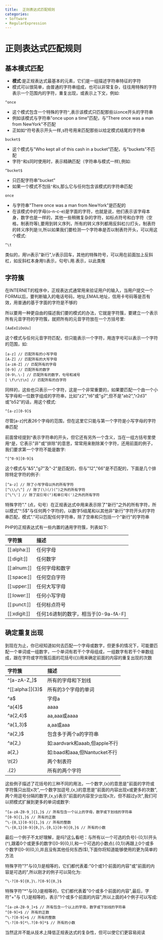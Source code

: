 ```yaml
---
title:  正则表达式匹配规则
categories:
- Software
- RegularExpression
---
```

#  正则表达式匹配规则

## 基本模式匹配

- **模式**:是正规表达式最基本的元素，它们是一组描述字符串特征的字符
- 模式可以很简单，由普通的字符串组成，也可以非常复杂，往往用特殊的字符表示一个范围内的字符，重复出现，或表示上下文，例如:

```
^once
```

- 这个模式包含一个特殊的字符`^`,表示该模式只匹配那些以once开头的字符串
- 例如该模式与字符串"once upon a time"匹配，与"There once was a man from NewYork"不匹配
- 正如如^符号表示开头一样,`$`符号用来匹配那些以给定模式结尾的字符串

```
bucket$
```

- 这个模式与"Who kept all of this cash in a bucket"匹配，与"buckets"不匹配
- 字符`^`和`$`同时使用时，表示精确匹配（字符串与模式一样),例如:

```
^bucket$
```

- 只匹配字符串"bucket"
- 如果一个模式不包括`^`和`$`,那么它与任何包含该模式的字符串匹配

```
once
```

- 与字符串"There once was a man from NewYork"是匹配的
- 在该模式中的字母(o-n-c-e)是字面的字符，也就是说，他们表示该字母本身，数字也是一样的，其他一些稍微复杂的字符，如标点符号和白字符（空格，制表符等),要用到转义序列，所有的转义序列都用反斜杠(\\)打头，制表符的转义序列是:\t,所以如果我们要检测一个字符串是否以制表符开头，可以用这个模式:

```
^\t
```

类似的，用\n表示"新行",\r表示回车，其他的特殊符号，可以用在前面加上反斜杠，如反斜杠本身用\\\表示，句号\\.用\.表示，以此类推

## 字符簇

在INTERNET的程序中，正规表达式通常用来验证用户的输入，当用户提交一个FORM以后，要判断输入的电话号码，地址,EMAIL地址，信用卡号码等是否有效，用普通的基于字面的字符是不够的

所以要用一种更自由的描述我们要的模式的办法，它就是字符簇，要建立一个表示所有元音字符的字符簇，就把所有的元音字符放在一个方括号里:

```
[AaEeIiOoUu]
```

这个模式与任何元音字符匹配，但只能表示一个字符，用连字号可以表示一个字符的范围，如:

```
[a-z] // 匹配所有的小写字母
[A-Z] // 匹配所有的大写字母
[a-zA-Z] // 匹配所有的字母
[0-9] // 匹配所有的数字
[0-9\.\-] // 匹配所有的数字，句号和减号
[ \f\r\t\n] // 匹配所有的白字符
```

同样的，这些也只表示一个字符，这是一个非常重要的，如果要匹配一个由一个小写字母和一位数字组成的字符串，比如"z2","t6"或"g7",但不是"ab2","r2d3" 或"b52"的话，用这个模式:

```
^[a-z][0-9]$
```

尽管[a-z]代表26个字母的范围，但在这里它只能与第一个字符是小写字母的字符串匹配

前面曾经提到\^表示字符串的开头，但它还有另外一个含义，当在一组方括号里使用^是，它表示"非"或"排除"的意思，常常用来剔除某个字符，还用前面的例子，我们要求第一个字符不能是数字:

```
^[^0-9][0-9]$
```

这个模式与"&5","g7"及"-2"是匹配的，但与"12","66"是不匹配的，下面是几个排除特定字符的例子:

```
[^a-z] // 除了小写字母以外的所有字符
[^\\\/\^] // 除了(\)(/)(^)之外的所有字符
[^\"\'] // 除了双引号(")和单引号(')之外的所有字符
```

特殊字符"." (点，句号）在正规表达式中用来表示除了"新行"之外的所有字符，所以模式"^.5$"与任何两个字符的，以数字5结尾和以其他非"新行"字符开头的字符串匹配，模式"."可以匹配任何字符串，除了空串和只包括一个"新行"的字符串

PHP的正规表达式有一些内置的通用字符簇，列表如下:

| 字符簇       | 描述                                |
| :----------- | :---------------------------------- |
| [[:alpha:]]  | 任何字母                            |
| [[:digit:]]  | 任何数字                            |
| [[:alnum:]]  | 任何字母和数字                      |
| [[:space:]]  | 任何空白字符                        |
| [[:upper:]]  | 任何大写字母                        |
| [[:lower:]]  | 任何小写字母                        |
| [[:punct:]]  | 任何标点符号                        |
| [[:xdigit:]] | 任何16进制的数字，相当于[0-9a-fA-F] |

## 确定重复出现

到现在为止，你已经知道如何去匹配一个字母或数字，但更多的情况下，可能要匹配一个单词或一组数字，一个单词有若干个字母组成，一组数字有若干个单数组成，跟在字符或字符簇后面的花括号({})用来确定前面的内容的重复出现的次数

| 字符簇           | 描述                            |
| :--------------- | :------------------------------ |
| ^[a-zA-Z_]$      | 所有的字母和下划线              |
| ^[[:alpha:]]{3}$ | 所有的3个字母的单词             |
| ^a$              | 字母a                           |
| ^a{4}$           | aaaa                            |
| ^a{2,4}$         | aa,aaa或aaaa                    |
| ^a{1,3}$         | a,aa或aaa                       |
| ^a{2,}$          | 包含多于两个a的字符串           |
| ^a{2,}           | 如:aardvark和aaab,但apple不行 |
| a{2,}            | 如:baad和aaa,但Nantucket不行  |
| \t{2}            | 两个制表符                      |
| .{2}             | 所有的两个字符                  |

这些例子描述了花括号的三种不同的用法，一个数字,{x}的意思是"前面的字符或字符簇只出现x次",一个数字加逗号,{x,}的意思是"前面的内容出现x或更多的次数",两个用逗号分隔的数字,{x,y}表示"前面的内容至少出现x次，但不超过y次",我们可以把模式扩展到更多的单词或数字:

```
^[a-zA-Z0-9_]{1,}$ // 所有包含一个以上的字母，数字或下划线的字符串
^[0-9]{1,}$ // 所有的正数
^\-{0,1}[0-9]{1,}$ // 所有的整数
^\-{0,1}[0-9]{0,}\.{0,1}[0-9]{0,}$ // 所有的小数
```

最后一个例子不太好理解，是吗?这么看吧：与所有以一个可选的负号(\-{0,1})开头(^),跟着0个或更多的数字([0-9]{0,}),和一个可选的小数点(\.{0,1})再跟上0个或多个数字([0-9]{0,}),并且没有其他任何东西($),下面你将知道能够使用的更为简单的方法

特殊字符"?"与{0,1}是相等的，它们都代表着:"0个或1个前面的内容"或"前面的内容是可选的",所以刚才的例子可以简化为:

```
^\-?[0-9]{0,}\.?[0-9]{0,}$
```

特殊字符"*"与{0,}是相等的，它们都代表着"0个或多个前面的内容",最后，字符"+"与 {1,}是相等的，表示"1个或多个前面的内容",所以上面的4个例子可以写成:

```
^[a-zA-Z0-9_]+$ // 所有包含一个以上的字母，数字或下划线的字符串
^[0-9]+$ // 所有的正数
^\-?[0-9]+$ // 所有的整数
^\-?[0-9]*\.?[0-9]*$ // 所有的小数
```

当然这并不能从技术上降低正规表达式的复杂性，但可以使它们更容易阅读
